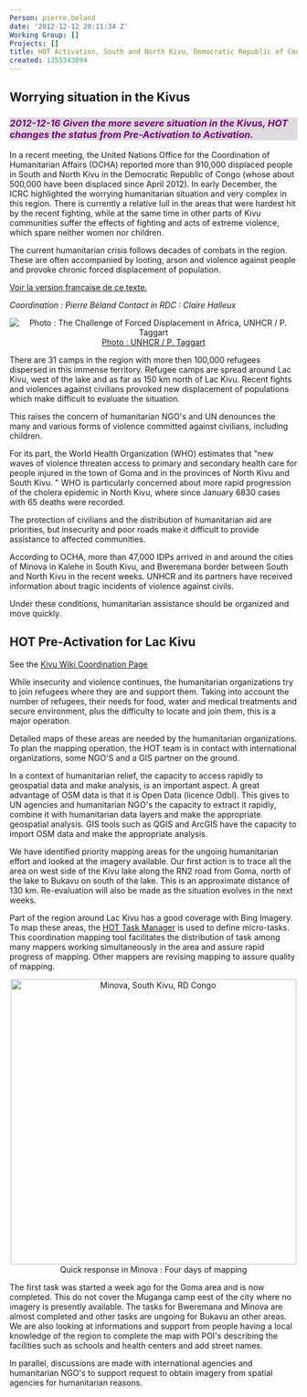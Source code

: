 ```yaml
---
Person: pierre.beland
date: '2012-12-12 20:11:34 Z'
Working Group: []
Projects: []
title: HOT Activation, South and North Kivu, Democratic Republic of Congo
created: 1355343094
---
```

<h2>Worrying situation in the Kivus</h2>

<h3 style="color:purple;background-color:#dedade"><em>2012-12-16  Given the more severe situation in the Kivus, HOT changes the status from Pre-Activation to Activation.</em></h3>

In a recent meeting, the United Nations Office for the Coordination of Humanitarian Affairs (OCHA) reported more than 910,000 displaced people in South and North Kivu in the Democratic Republic of Congo  (whose about 500,000 have been displaced since April 2012). In early December, the ICRC highlighted the worrying humanitarian situation and very complex in this region. There is currently a relative lull in the areas that were hardest hit by the recent fighting, while at the same time in other parts of Kivu communities suffer the effects of fighting and acts of extreme violence, which spare neither women nor children.

The current humanitarian crisis follows decades of combats in the region. These are often accompanied by looting, arson and violence against people and provoke chronic forced displacement of population.
<!--break-->
<a href="2012-12-13_hot_pre_activation_sud_et_nord_kivu_république_démocratique_du_congo">Voir la version française de ce texte.</a>

<em>Coordination : Pierre Béland</em>
<em>Contact in RDC : Claire Halleux</em>

<div style='text-align:center;position:relative;margin:auto;'>
<img src='http://hot.openstreetmap.org/sites/default/files/imagecache/update_content/unhcr-p-taggart-forced-displacement-4ad5d6fc9.jpg' title='Photo : The Challenge of Forced Displacement in Africa,  UNHCR / P. Taggart' style='position:relative;margin:auto;'/><a href='http://www.unhcr.org/pages/4ad6d6f31c8.html'>Photo : UNHCR / P. Taggart</a>
<br/></div>

There are 31 camps in the region with more then 100,000 refugees dispersed in this immense territory. Refugee camps are spread around Lac Kivu, west of the lake and as far as 150 km north of Lac Kivu. Recent fights and violences against civilians provoked new displacement of populations which make difficult to evaluate the situation.

This raises the concern of humanitarian NGO's and UN denounces the many and various forms of violence committed against civilians, including children.

For its part, the World Health Organization (WHO) estimates that "new waves of violence threaten access to primary and secondary health care for people injured in the town of Goma and in the provinces of North Kivu and South Kivu. " WHO is particularly concerned about more rapid progression of the cholera epidemic in North Kivu, where since January 6830 cases with 65 deaths were recorded.

The protection of civilians and the distribution of humanitarian aid are priorities, but insecurity and poor roads make it difficult to provide assistance to affected communities.

According to OCHA, more than 47,000 IDPs arrived in and around the cities of Minova in Kalehe in South Kivu, and Bweremana border between South and North Kivu in the recent weeks. UNHCR and its partners have received information about tragic incidents of violence against civils.

Under these conditions, humanitarian assistance should be organized and move quickly. 

<h2>HOT Pre-Activation for Lac Kivu</h2>

See the <a href="http://wiki.openstreetmap.org/wiki/RD_Congo_Kivu">Kivu Wiki Coordination Page</a>

While insecurity and violence continues, the humanitarian organizations try to join refugees where they are and support them. Taking into account the number of refugees, their needs for food, water and medical treatments and secure environment, plus the difficulty to locate and join them, this is a major operation. 

Detailed maps of these areas are needed by the humanitarian organizations. To plan the mapping operation, the HOT team is in contact with international organizations,  some NGO'S and a GIS partner on the ground. 

In a context of humanitarian relief, the capacity to access  rapidly to geospatial data and make analysis, is an important aspect. A great advantage of OSM data is that it is Open Data (licence Odbl). This gives to UN agencies and humanitarian NGO's the capacity to extract it rapidly, combine it with humanitarian data layers and make the appropriate geospatial analysis. GIS tools such as QGIS and ArcGIS have the capacity to import OSM data and make the appropriate analysis. 

We have identified priority mapping areas for the ungoing humanitarian effort and looked at the imagery available. Our first action is to trace all the area on west side of the Kivu lake along the RN2 road from Goma, north of the lake to Bukavu on south of the lake. This is an approximate distance of  130 km.  Re-evaluation will also be made as the situation evolves in the next weeks.

Part of the region around Lac Kivu has a good coverage with Bing Imagery. To map these areas,  the <a href='http://tasks.hotosm.org'>HOT Task Manager</a> is used to define micro-tasks. This coordination mapping tool facilitates the distribution of task among many mappers working simultaneously in the area and assure rapid progress of mapping. Other mappers are revising mapping to assure quality of mapping.

<div style='text-align:center;'>
<img style='width:500px;position:relative;margin:auto;' src='http://wiki.openstreetmap.org/w/images/e/e8/HOT-Task-Manager-before-after-minova-kivu-rdc.png'  alt='Minova, South Kivu, RD Congo'/>	Quick response in Minova : Four days of mapping<br/>
</div>


The first task was started a week ago for the Goma area and is now completed. This do not cover the  Muganga camp eest of the city where no imagery is presently available. The tasks for Bweremana and Minova are almost completed and other tasks are ungoing for Bukavu an other areas. We are also looking at informations and support from people having a local knowledge of the region to complete the map with POI's describing the facilities such as schools and health centers and add street names.

In parallel, discussions are made with international agencies and humanitarian NGO's to support request to obtain imagery from spatial agencies for humanitarian reasons.
